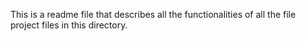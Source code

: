 This is a readme file that describes all the functionalities of all the file project files in this directory.
